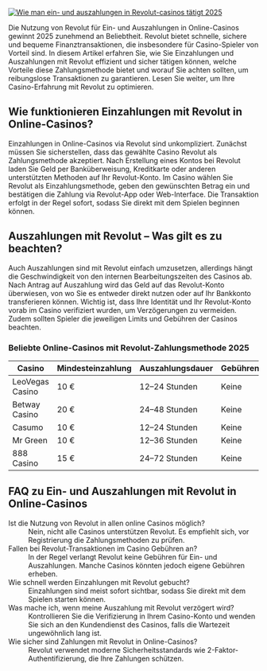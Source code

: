 [![Wie man ein- und auszahlungen in Revolut-casinos tätigt 2025](https://123-caf.pages.dev/gitsignup.png)](https://vrmoo.ru/Bt82HjjY)

<p>Die Nutzung von Revolut für Ein- und Auszahlungen in Online-Casinos gewinnt 2025 zunehmend an Beliebtheit. Revolut bietet schnelle, sichere und bequeme Finanztransaktionen, die insbesondere für Casino-Spieler von Vorteil sind. In diesem Artikel erfahren Sie, wie Sie Einzahlungen und Auszahlungen mit Revolut effizient und sicher tätigen können, welche Vorteile diese Zahlungsmethode bietet und worauf Sie achten sollten, um reibungslose Transaktionen zu garantieren. Lesen Sie weiter, um Ihre Casino-Erfahrung mit Revolut zu optimieren.</p>  <h2>Wie funktionieren Einzahlungen mit Revolut in Online-Casinos?</h2> <p>Einzahlungen in Online-Casinos via Revolut sind unkompliziert. Zunächst müssen Sie sicherstellen, dass das gewählte Casino Revolut als Zahlungsmethode akzeptiert. Nach Erstellung eines Kontos bei Revolut laden Sie Geld per Banküberweisung, Kreditkarte oder anderen unterstützten Methoden auf Ihr Revolut-Konto. Im Casino wählen Sie Revolut als Einzahlungsmethode, geben den gewünschten Betrag ein und bestätigen die Zahlung via Revolut-App oder Web-Interface. Die Transaktion erfolgt in der Regel sofort, sodass Sie direkt mit dem Spielen beginnen können.</p>  <h2>Auszahlungen mit Revolut – Was gilt es zu beachten?</h2> <p>Auch Auszahlungen sind mit Revolut einfach umzusetzen, allerdings hängt die Geschwindigkeit von den internen Bearbeitungszeiten des Casinos ab. Nach Antrag auf Auszahlung wird das Geld auf das Revolut-Konto überwiesen, von wo Sie es entweder direkt nutzen oder auf Ihr Bankkonto transferieren können. Wichtig ist, dass Ihre Identität und Ihr Revolut-Konto vorab im Casino verifiziert wurden, um Verzögerungen zu vermeiden. Zudem sollten Spieler die jeweiligen Limits und Gebühren der Casinos beachten.</p>  <h3>Beliebte Online-Casinos mit Revolut-Zahlungsmethode 2025</h3> <table>   <thead>     <tr>       <th>Casino</th>       <th>Mindesteinzahlung</th>       <th>Auszahlungsdauer</th>       <th>Gebühren</th>     </tr>   </thead>   <tbody>     <tr>       <td>LeoVegas Casino</td>       <td>10 €</td>       <td>12–24 Stunden</td>       <td>Keine</td>     </tr>     <tr>       <td>Betway Casino</td>       <td>20 €</td>       <td>24–48 Stunden</td>       <td>Keine</td>     </tr>     <tr>       <td>Casumo</td>       <td>10 €</td>       <td>12–24 Stunden</td>       <td>Keine</td>     </tr>     <tr>       <td>Mr Green</td>       <td>10 €</td>       <td>12–36 Stunden</td>       <td>Keine</td>     </tr>     <tr>       <td>888 Casino</td>       <td>15 €</td>       <td>24–72 Stunden</td>       <td>Keine</td>     </tr>   </tbody> </table>  <h2>FAQ zu Ein- und Auszahlungen mit Revolut in Online-Casinos</h2> <dl>   <dt>Ist die Nutzung von Revolut in allen online Casinos möglich?</dt>   <dd>Nein, nicht alle Casinos unterstützen Revolut. Es empfiehlt sich, vor Registrierung die Zahlungsmethoden zu prüfen.</dd>    <dt>Fallen bei Revolut-Transaktionen im Casino Gebühren an?</dt>   <dd>In der Regel verlangt Revolut keine Gebühren für Ein- und Auszahlungen. Manche Casinos könnten jedoch eigene Gebühren erheben.</dd>    <dt>Wie schnell werden Einzahlungen mit Revolut gebucht?</dt>   <dd>Einzahlungen sind meist sofort sichtbar, sodass Sie direkt mit dem Spielen starten können.</dd>    <dt>Was mache ich, wenn meine Auszahlung mit Revolut verzögert wird?</dt>   <dd>Kontrollieren Sie die Verifizierung in Ihrem Casino-Konto und wenden Sie sich an den Kundendienst des Casinos, falls die Wartezeit ungewöhnlich lang ist.</dd>    <dt>Wie sicher sind Zahlungen mit Revolut in Online-Casinos?</dt>   <dd>Revolut verwendet moderne Sicherheitsstandards wie 2-Faktor-Authentifizierung, die Ihre Zahlungen schützen.</dd> </dl>